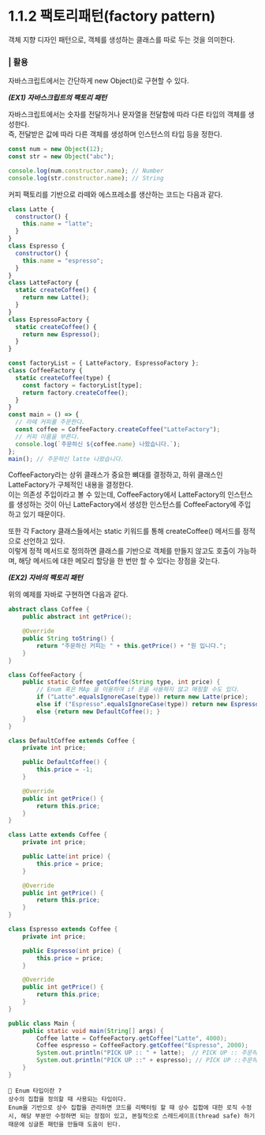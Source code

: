 # 1.1.2 팩토리패턴(factory pattern)

객체 지향 디자인 패턴으로, 객체를 생성하는 클래스를 따로 두는 것을 의미한다.
<br/>

### | 활용

자바스크립트에서는 간단하게 new Object()로 구현할 수 있다.

<b>_(EX1) 자바스크립트의 팩토리 패턴_</b>

자바스크립트에서는 숫자를 전달하거나 문자열을 전달함에 따라 다른 타입의 객체를 생성한다.  
즉, 전달받은 값에 따라 다른 객체를 생성하며 인스턴스의 타입 등을 정한다.

```js
const num = new Object(12);
const str = new Object("abc");

console.log(num.constructor.name); // Number
console.log(str.constructor.name); // String
```

커피 팩토리를 기반으로 라떼와 에스프레소를 생산하는 코드는 다음과 같다.

```js
class Latte {
  constructor() {
    this.name = "latte";
  }
}
class Espresso {
  constructor() {
    this.name = "espresso";
  }
}
class LatteFactory {
  static createCoffee() {
    return new Latte();
  }
}
class EspressoFactory {
  static createCoffee() {
    return new Espresso();
  }
}

const factoryList = { LatteFactory, EspressoFactory };
class CoffeeFactory {
  static createCoffee(type) {
    const factory = factoryList[type];
    return factory.createCoffee();
  }
}
const main = () => {
  // 라떼 커피를 주문한다.
  const coffee = CoffeeFactory.createCoffee("LatteFactory");
  // 커피 이름을 부른다.
  console.log(`주문하신 ${coffee.name} 나왔습니다.`);
};
main(); // 주문하신 latte 나왔습니다.
```

CoffeeFactory라는 상위 클래스가 중요한 뼈대를 결정하고, 하위 클래스인 LatteFactory가 구체적인 내용을 결정한다.  
이는 의존성 주입이라고 볼 수 있는데, CoffeeFactory에서 LatteFactory의 인스턴스를 생성하는 것이 아닌 LatteFactory에서 생성한 인스턴스를 CoffeeFactory에 주입하고 있기 때문이다.

또한 각 Factory 클래스들에서는 static 키워드를 통해 createCoffee() 메서드를 정적으로 선언하고 있다.  
이렇게 정적 메서드로 정의하면 클래스를 기반으로 객체를 만들지 않고도 호출이 가능하며, 해당 메서드에 대한 메모리 할당을 한 번만 할 수 있다는 장점을 갖는다.

<b>_(EX2) 자바의 팩토리 패턴_</b>

위의 예제를 자바로 구현하면 다음과 같다.

```java
abstract class Coffee {
    public abstract int getPrice();

    @Override
    public String toString() {
        return "주문하신 커피는 " + this.getPrice() + "원 입니다.";
    }
}

class CoffeeFactory {
    public static Coffee getCoffee(String type, int price) {
        // Enum 혹은 MAp 을 이용하여 if 문을 사용하지 않고 매핑할 수도 있다.
        if ("Latte".equalsIgnoreCase(type)) return new Latte(price);
        else if ("Espresso".equalsIgnoreCase(type)) return new Espresso(price);
        else {return new DefaultCoffee(); }
    }
}

class DefaultCoffee extends Coffee {
    private int price;

    public DefaultCoffee() {
        this.price = -1;
    }

    @Override
    public int getPrice() {
        return this.price;
    }
}

class Latte extends Coffee {
    private int price;

    public Latte(int price) {
        this.price = price;
    }

    @Override
    public int getPrice() {
        return this.price;
    }
}

class Espresso extends Coffee {
    private int price;

    public Espresso(int price) {
        this.price = price;
    }

    @Override
    public int getPrice() {
        return this.price;
    }
}

public class Main {
    public static void main(String[] args) {
        Coffee latte = CoffeeFactory.getCoffee("Latte", 4000);
        Coffee espresso = CoffeeFactory.getCoffee("Espresso", 2000);
        System.out.println("PICK UP :: " + latte);  // PICK UP :: 주문하신 커피는 4000원 입니다.
        System.out.println("PICK UP ::" + espresso); // PICK UP ::주문하신 커피는 2000원 입니다.
    }
}
```

```
🥸 Enum 타입이란 ?
상수의 집합을 정의할 때 사용되는 타입이다.
Enum을 기반으로 상수 집합을 관리하면 코드를 리팩터링 할 때 상수 집합에 대한 로직 수정 시, 해당 부분만 수정하면 되는 장점이 있고, 본질적으로 스레드세이프(thread safe) 하기 때문에 싱글톤 패턴을 만들때 도움이 된다.
```
